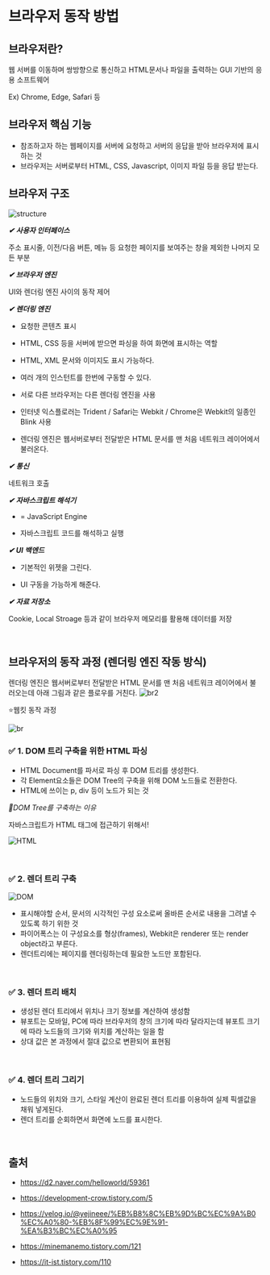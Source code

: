 
  

# 브라우저 동작 방법

## 브라우저란?

웹 서버를 이동하며 쌍방향으로 통신하고 HTML문서나 파일을 출력하는 GUI 기반의 응용 소프트웨어

Ex) Chrome, Edge, Safari 등

## 브라우저 핵심 기능 
- 참조하고자 하는 웹페이지를 서버에 요청하고 서버의 응답을 받아 브라우저에 표시하는 것 
- 브라우저는 서버로부터 HTML, CSS, Javascript, 이미지 파일 등을 응답 받는다.

## 브라우저 구조

![structure](https://user-images.githubusercontent.com/63101648/128285242-7dff4553-6f95-42e4-b123-edca161fd109.png)


***✔ 사용자 인터페이스***

  

주소 표시줄, 이전/다음 버튼, 메뉴 등 요청한 페이지를 보여주는 창을 제외한 나머지 모든 부분

  

***✔ 브라우저 엔진***

  

UI와 렌더링 엔진 사이의 동작 제어

  

***✔ 렌더링 엔진***

- 요청한 콘텐츠 표시

- HTML, CSS 등을 서버에 받으면 파싱을 하여 화면에 표시하는 역할
- HTML, XML 문서와 이미지도 표시 가능하다.
- 여러 개의 인스턴트를 한번에 구동할 수 있다. 
- 서로 다른 브라우저는 다른 렌더링 엔진을 사용
- 인터넷 익스플로러는 Trident / Safari는 Webkit / Chrome은 Webkit의 일종인 Blink 사용
- 렌더링 엔진은 웹서버로부터 전달받은 HTML 문서를 맨 처음 네트워크 레이어에서 불러온다.

  

***✔ 통신***

  

네트워크 호출

  

***✔ 자바스크립트 해석기***

- = JavaScript Engine

- 자바스크립트 코드를 해석하고 실행

  

***✔ UI 백엔드***

- 기본적인 위젯을 그린다.

- UI 구동을 가능하게 해준다.

  

***✔ 자료 저장소***

  

Cookie, Local Stroage 등과 같이 브라우저 메모리를 활용해 데이터를 저장

<br>

## 브라우저의 동작 과정 (렌더링 엔진 작동 방식)
렌더링 엔진은 웹서버로부터 전달받은 HTML 문서를 맨 처음 네트워크 레이어에서 불러오는데 아래 그림과 같은 플로우를 거친다. 
![br2](https://user-images.githubusercontent.com/63101648/128288265-21bf4ec8-5a67-4de3-b9f4-0089b2a69412.png)


⭐웹킷 동작 과정 

![br](https://user-images.githubusercontent.com/63101648/128288241-de080cae-e1b2-4b6d-be84-16ab9d76ac06.png)
<br>


 ### **✅ 1. DOM 트리 구축을 위한 HTML 파싱**

 - HTML Document를 파서로 파싱 후 DOM 트리를 생성한다.
 - 각 Element요소들은 DOM Tree의 구축을 위해 DOM 노드들로 전환한다.  
 - HTML에 쓰이는  p, div 등이 노드가 되는 것 

 *🔆DOM Tree를 구축하는 이유*

 자바스크립트가 HTML 태그에 접근하기 위해서! 


 ![HTML](https://user-images.githubusercontent.com/63101648/128289239-8614a9da-67bc-461e-8c7f-77900456ddd1.png)

<br>

### **✅ 2. 렌더 트리 구축**

![DOM](https://user-images.githubusercontent.com/63101648/128290975-4de6ca6f-a44d-41cb-82f9-a36f4873c375.png)

 - 표시해야할 순서, 문서의 시각적인 구성 요소로써 올바른 순서로 내용을 그려낼 수 있도록 하기 위한 것
 - 파이어폭스는 이 구성요소를 형상(frames), Webkit은 renderer 또는  render object라고 부른다.
 - 렌더트리에는 페이지를 렌더링하는데 필요한 노드만 포함된다. 

<br>

 ### **✅ 3. 렌더 트리 배치**

- 생성된 렌더 트리에서 위치나 크기 정보를 계산하여 생성함
- 뷰포트는 모바일, PC에 따라 브라우저의 창의 크기에 따라 달라지는데 뷰포트 크기에 따라 노드들의 크기와 위치를 계산하는 일을 함 
- 상대 값은 본 과정에서 절대 값으로 변환되어 표현됨

<br>

### **✅ 4. 렌더 트리 그리기**

- 노드들의 위치와 크기, 스타일 계산이 완료된 렌더 트리를 이용하여 실제 픽셀값을 채워 넣게된다. 
- 렌더 트리를 순회하면서 화면에 노드를 표시한다. 

<br>


## 출처

- https://d2.naver.com/helloworld/59361

- https://development-crow.tistory.com/5
- https://velog.io/@yejineee/%EB%B8%8C%EB%9D%BC%EC%9A%B0%EC%A0%80-%EB%8F%99%EC%9E%91-%EA%B3%BC%EC%A0%95
- https://minemanemo.tistory.com/121
- https://it-ist.tistory.com/110
